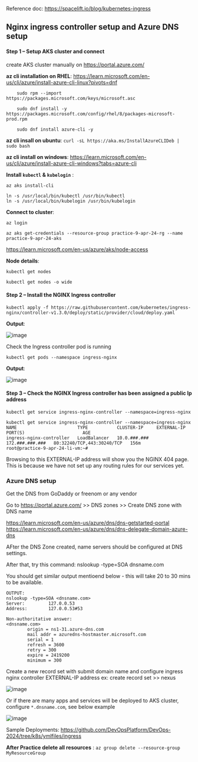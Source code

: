 
Reference doc: https://spacelift.io/blog/kubernetes-ingress

## Nginx ingress controller setup and Azure DNS setup

#### Step 1 – Setup AKS cluster and connect

create AKS cluster manually on https://portal.azure.com/ 

**az cli installation on RHEL**: https://learn.microsoft.com/en-us/cli/azure/install-azure-cli-linux?pivots=dnf
```
	sudo rpm --import https://packages.microsoft.com/keys/microsoft.asc

	sudo dnf install -y https://packages.microsoft.com/config/rhel/8/packages-microsoft-prod.rpm

	sudo dnf install azure-cli -y
```

**az cli insall on ubuntu**: `curl -sL https://aka.ms/InstallAzureCLIDeb | sudo bash`

**az cli install on windows**: https://learn.microsoft.com/en-us/cli/azure/install-azure-cli-windows?tabs=azure-cli

**Install `kubectl` & `kubelogin`** : 

```
az aks install-cli

ln -s /usr/local/bin/kubectl /usr/bin/kubectl
ln -s /usr/local/bin/kubelogin /usr/bin/kubelogin
```

**Connect to cluster**:

```
az login

az aks get-credentials --resource-group practice-9-apr-24-rg --name practice-9-apr-24-aks
```

https://learn.microsoft.com/en-us/azure/aks/node-access

**Node details**:

	kubectl get nodes

	kubectl get nodes -o wide

#### Step 2 – Install the NGINX Ingress controller

`kubectl apply -f https://raw.githubusercontent.com/kubernetes/ingress-nginx/controller-v1.3.0/deploy/static/provider/cloud/deploy.yaml`

**Output**:

![image](https://github.com/DevOpsPlatform/DevOps-2024/assets/24622526/0f744936-32c1-4207-9254-30f8e9bdfff8)

Check the Ingress controller pod is running

`kubectl get pods --namespace ingress-nginx`

**Output**: 

![image](https://github.com/DevOpsPlatform/DevOps-2024/assets/24622526/bd485691-cb9f-4369-bb0b-a422c1314461)

#### Step 3 – Check the NGINX Ingress controller has been assigned a public Ip address

`kubectl get service ingress-nginx-controller --namespace=ingress-nginx`

```
kubectl get service ingress-nginx-controller --namespace=ingress-nginx
NAME                       TYPE           CLUSTER-IP     EXTERNAL-IP      PORT(S)                      AGE
ingress-nginx-controller   LoadBalancer   10.0.###.###   172.###.###.###   80:32240/TCP,443:30240/TCP   156m
root@practice-9-apr-24-li-vm:~#
```

Browsing to this EXTERNAL-IP address will show you the NGINX 404 page. This is because we have not set up any routing rules for our services yet.

### Azure DNS setup

Get the DNS from GoDaddy or freenom or any vendor

Go to https://portal.azure.com/ >> DNS zones >> Create DNS zone with DNS name

https://learn.microsoft.com/en-us/azure/dns/dns-getstarted-portal
https://learn.microsoft.com/en-us/azure/dns/dns-delegate-domain-azure-dns

AFter the DNS Zone created, name servers should be configured at DNS settings.

After that, try this command: nslookup -type=SOA dnsname.com

You should get similar output mentioend below - this will take 20 to 30 mins to be available.

```
OUTPUT:
nslookup -type=SOA <dnsname.com>
Server:         127.0.0.53
Address:        127.0.0.53#53

Non-authoritative answer:
<dnsname.com>
        origin = ns1-31.azure-dns.com
        mail addr = azuredns-hostmaster.microsoft.com
        serial = 1
        refresh = 3600
        retry = 300
        expire = 2419200
        minimum = 300

```

Create a new record set with submit domain name and configure ingress nginx controller EXTERNAL-IP address
ex: create record set >> nexus 

![image](https://github.com/DevOpsPlatform/DevOps-2024/assets/24622526/5de74209-17d8-4eb5-a224-380fa3df71d5)

Or if there are many apps and services will be deployed to AKS cluster, configure `*.dnsname.com`, see below example

![image](https://github.com/DevOpsPlatform/DevOps-2024/assets/24622526/cb81ba38-cfe2-4144-978f-e149c79be416)


Sample Deployments: https://github.com/DevOpsPlatform/DevOps-2024/tree/k8s/ymlfiles/ingress 

**After Practice delete all resources** : `az group delete --resource-group MyResourceGroup`
